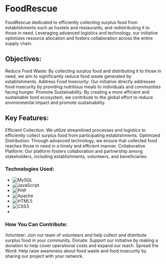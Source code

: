 # FoodRescue
FoodRescue dedicated to efficiently collecting surplus food from establishments such as hostels and restaurants, and redistributing it to those in need. Leveraging advanced logistics and technology, our initiative optimizes resource allocation and fosters collaboration across the entire supply chain.

## Objectives:
Reduce Food Waste: By collecting surplus food and distributing it to those in need, we aim to significantly reduce food waste generated by establishments.
Address Food Insecurity: Our initiative directly addresses food insecurity by providing nutritious meals to individuals and communities facing hunger.
Promote Sustainability: By creating a more efficient and sustainable food ecosystem, we contribute to the global effort to reduce environmental impact and promote sustainability.

## Key Features:
Efficient Collection: We utilize streamlined processes and logistics to efficiently collect surplus food from participating establishments.
Optimized Distribution: Through advanced technology, we ensure that collected food reaches those in need in a timely and efficient manner.
Collaborative Platform: Our platform fosters collaboration and partnership among stakeholders, including establishments, volunteers, and beneficiaries.

### Technologies Used:

- ![MySQL](https://img.shields.io/badge/mysql-4479A1.svg?style=for-the-badge&logo=mysql&logoColor=white)
- ![JavaScript](https://img.shields.io/badge/javascript-%23323330.svg?style=for-the-badge&logo=javascript&logoColor=%23F7DF1E)
- ![PHP](https://img.shields.io/badge/php-%23777BB4.svg?style=for-the-badge&logo=php&logoColor=white)
- ![Apache](https://img.shields.io/badge/apache-%23D42029.svg?style=for-the-badge&logo=apache&logoColor=white)
- ![HTML5](https://img.shields.io/badge/html5-%23E34F26.svg?style=for-the-badge&logo=html5&logoColor=white)
- ![CSS3](https://img.shields.io/badge/css3-%231572B6.svg?style=for-the-badge&logo=css3&logoColor=white)
- 
### How You Can Contribute:
Volunteer: Join our team of volunteers and help collect and distribute surplus food in your community.
Donate: Support our initiative by making a donation to help cover operational costs and expand our reach.
Spread the Word: Help raise awareness about food waste and food insecurity by sharing our project with your network.
